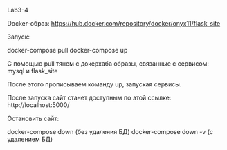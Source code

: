 Lab3-4

Docker-образ: https://hub.docker.com/repository/docker/onyx11/flask_site

Запуск:

docker-compose pull
docker-compose up

С помощью pull тянем с докерхаба образы, связанные с сервисом: mysql и flask_site

После этого прописываем команду up, запуская сервисы.

После запуска сайт станет доступным по этой ссылке: http://localhost:5000/

Остановить сайт:

docker-compose down    (без удаления БД)
docker-compose down -v (с удалением БД)

